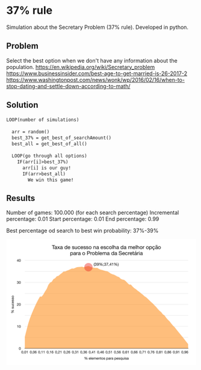 # 37% rule
Simulation about the Secretary Problem (37% rule). Developed in python.


## Problem
Select the best option when we don't have any information about the population.
https://en.wikipedia.org/wiki/Secretary_problem
https://www.businessinsider.com/best-age-to-get-married-is-26-2017-2
https://www.washingtonpost.com/news/wonk/wp/2016/02/16/when-to-stop-dating-and-settle-down-according-to-math/


## Solution

```
LOOP(number of simulations)
  
  arr = random()
  best_37% = get_best_of_searchAmount()
  best_all = get_best_of_all()
  
  LOOP(go through all options)
    IF(arr[i]>best_37%)
      arr[i] is our guy!
      IF(arr>best_all)
        We win this game!
```


## Results
Number of games: 100.000 (for each search percentage)
Incremental percentage: 0.01
Start percentage: 0.01
End percentage: 0.99

Best percentage od search to best win probability: 37%-39%

![Simulation output](https://github.com/gui-h-and/37-rule/blob/master/output%20simulation.png)




